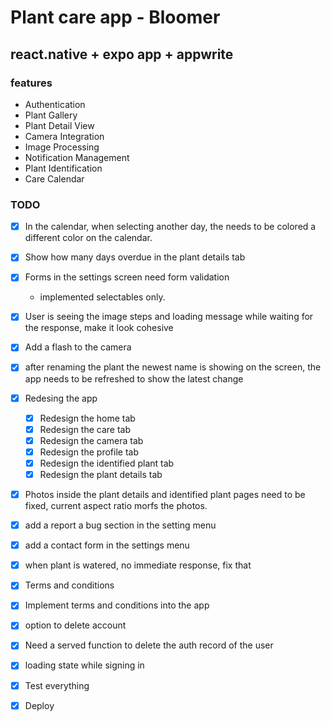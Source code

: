 # Plant care app - Bloomer

## react.native  + expo app + appwrite

### features

- Authentication
- Plant Gallery
- Plant Detail View
- Camera Integration
- Image Processing
- Notification Management
- Plant Identification
- Care Calendar

### TODO

- [x] In the calendar, when selecting another day, the needs to be colored a different color on the calendar.
- [x] Show how many days overdue in the plant details tab
- [x] Forms in the settings screen need form validation
  - implemented selectables only.
- [x] User is seeing the image steps and loading message while waiting for the response, make it look cohesive
- [x] Add a flash to the camera
- [x] after renaming the plant the newest name is showing on the screen, the app needs to be refreshed to show the latest change

- [x] Redesing the app
  - [x] Redesign the home tab
  - [x] Redesign the care tab
  - [x] Redesign the camera tab
  - [x] Redesign the profile tab
  - [x] Redesign the identified plant tab
  - [x] Redesign the plant details tab

- [x] Photos inside the plant details and identified plant pages need to be fixed, current aspect ratio morfs the photos.
- [x] add a report a bug section in the setting menu
- [x] add a contact form in the settings menu
- [x] when plant is watered, no immediate response, fix that
- [x] Terms and conditions
- [x] Implement terms and conditions into the app
- [x] option to delete account
- [x] Need a served function to delete the auth record of the user
- [x] loading state while signing in
- [x] Test everything
- [x] Deploy
